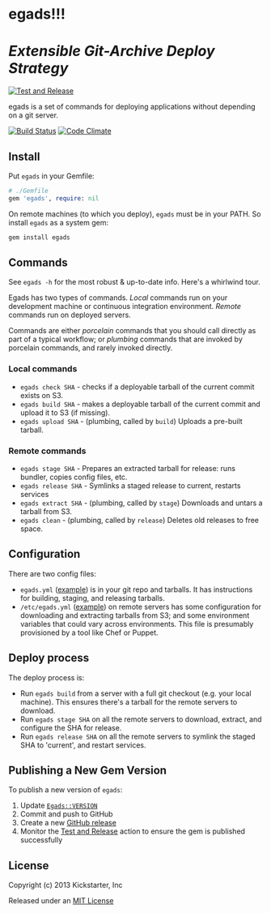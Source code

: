 # egads!!!
# *Extensible Git-Archive Deploy Strategy*

[![Test and Release](https://github.com/kickstarter/egads/actions/workflows/test-release.yml/badge.svg)](https://github.com/kickstarter/egads/actions/workflows/test-release.yml)

egads is a set of commands for deploying applications without depending on a git
server.

[![Build
Status](https://travis-ci.org/kickstarter/egads.svg)](https://travis-ci.org/kickstarter/egads)
[![Code
Climate](https://d3s6mut3hikguw.cloudfront.net/github/kickstarter/egads.svg)](https://codeclimate.com/github/kickstarter/egads)

## Install

Put `egads` in your Gemfile:

```ruby
# ./Gemfile
gem 'egads', require: nil
```

On remote machines (to which you deploy), `egads` must be in your PATH.
So install `egads` as a system gem:

```bash
gem install egads
```

## Commands

See `egads -h` for the most robust & up-to-date info. Here's a whirlwind tour.

Egads has two types of commands. *Local* commands run on your development machine or continuous integration environment. *Remote* commands run on deployed servers.

Commands are either *porcelain* commands that you should call directly as part of a typical workflow; or *plumbing* commands that are invoked by porcelain commands, and rarely invoked directly.

### Local commands

* `egads check SHA` - checks if a deployable tarball of the current commit exists on S3.
* `egads build SHA` - makes a deployable tarball of the current commit and upload it to S3 (if missing).
* `egads upload SHA` - (plumbing, called by `build`) Uploads a pre-built tarball.

### Remote commands

* `egads stage SHA` - Prepares an extracted tarball for release: runs bundler, copies config files, etc.
* `egads release SHA` - Symlinks a staged release to current, restarts services
* `egads extract SHA` - (plumbing, called by `stage`) Downloads and untars a tarball from S3.
* `egads clean` - (plumbing, called by `release`) Deletes old releases to free space.

## Configuration

There are two config files:

* `egads.yml` ([example](example/egads.yml)) is in your git repo and tarballs. It has instructions for building, staging, and releasing tarballs.
* `/etc/egads.yml` ([example](example/egads_remote.yml)) on remote servers has some configuration for downloading and extracting tarballs from S3; and some environment variables that could vary across environments. This file is presumably provisioned by a tool like Chef or Puppet.

## Deploy process

The deploy process is:

* Run `egads build` from a server with a full git checkout (e.g. your local machine). This ensures there's a tarball for the remote servers to download.
* Run `egads stage SHA` on all the remote servers to download, extract, and configure the SHA for release.
* Run `egads release SHA` on all the remote servers to symlink the staged SHA to 'current', and restart services.

## Publishing a New Gem Version

To publish a new version of `egads`:

1. Update [`Egads::VERSION`](./lib/egads/version.rb)
2. Commit and push to GitHub
3. Create a new [GitHub release](https://github.com/kickstarter/egads/releases)
4. Monitor the [Test and Release](https://github.com/kickstarter/egads/actions/workflows/test-release.yml) action to ensure the gem is published successfully

## License

Copyright (c) 2013 Kickstarter, Inc

Released under an [MIT License](http://opensource.org/licenses/MIT)
